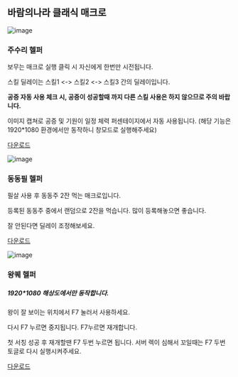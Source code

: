 바람의나라 클래식 매크로
---

![image](https://github.com/user-attachments/assets/1121311f-b966-481e-8943-c38ef156ba44)

### 주수리 헬퍼

보무는 매크로 실행 클릭 시 자신에게 한번만 시전됩니다.

스킬 딜레이는 스킬1 <-> 스킬2 <-> 스킬3 간의 딜레이입니다.

**공증 자동 사용 체크 시, 공증이 성공할때 까지 다른 스킬 사용은 하지 않으므로 주의 바랍니다.**

이미지 캡쳐로 공증 및 기원이 일정 체력 퍼센테이지에서 자동 사용됩니다. (해당 기능은 1920*1080 환경에서만 동작하니 창모드로 실행해주세요)

[다운로드](https://objectstorage.ap-chuncheon-1.oraclecloud.com/n/axns7vzun2pq/b/bucket-20231116-1622/o/%EC%A3%BC%EC%88%98%EB%A6%AC%ED%97%AC%ED%8D%BC.exe)

![image](https://github.com/user-attachments/assets/d8efbdcf-ae82-4606-8eec-ba3481209af2)


### 동동필 헬퍼

필살 사용 후 동동주 2잔 먹는 매크로입니다.

등록된 동동주 중에서 랜덤으로 2잔을 먹습니다. 많이 등록해놓으면 좋습니다.

잘 안된다면 딜레이 조정해보세요.

[다운로드](https://objectstorage.ap-chuncheon-1.oraclecloud.com/n/axns7vzun2pq/b/bucket-20231116-1622/o/%EB%8F%99%EB%8F%99%ED%95%84%ED%97%AC%ED%8D%BC.exe)

![image](https://github.com/user-attachments/assets/deedb187-3f1a-4e0a-b36e-4ca59b9d7389)



### 왕퀘 헬퍼

##### 1920*1080 해상도에서만 동작합니다.

왕이 잘 보이는 위치에서 F7 눌러서 사용하세요. 

다시 F7 누르면 중지됩니다. F7누르면 재개합니다.

첫 서칭 성공 후 재개할땐 F7 두번 누르면 됩니다. 서버 렉이 심해서 꼬일때는 F7 두번 토글로 다시 실행시켜주세요.

[다운로드](https://objectstorage.ap-chuncheon-1.oraclecloud.com/n/axns7vzun2pq/b/bucket-20231116-1622/o/%EC%99%95%ED%80%98%ED%97%AC%ED%8D%BC.zip)




